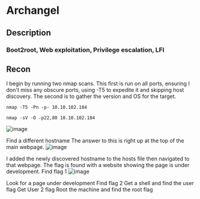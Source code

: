 # Archangel

## Description

### Boot2root, Web exploitation, Privilege escalation, LFI

## Recon
I begin by running two nmap scans. This first is run on all ports, ensuring I don't miss any obscure ports, using -T5 to expedite it and skipping host discovery. The second is to gather the version and OS for the target. 
```
nmap -T5 -Pn -p- 10.10.102.184
```
```
nmap -sV -O -p22,80 10.10.102.184
```
![image](https://github.com/user-attachments/assets/d25c18f6-96ce-45e7-8ce7-dcac36cd9ce4)


Find a different hostname
The answer to this is right up at the top of the main webpage. 
![image](https://github.com/user-attachments/assets/bd68d775-75c0-4b03-a972-c3240b73275d)

I added the newly discovered hostname to the hosts file then navigated to that webpage. The flag is found with a website showing the page is under development. 
Find flag 1
![image](https://github.com/user-attachments/assets/04933dea-d5af-48ea-ada8-6f7fdf03ad92)

Look for a page under development
Find flag 2
Get a shell and find the user flag
Get User 2 flag 
Root the machine and find the root flag
